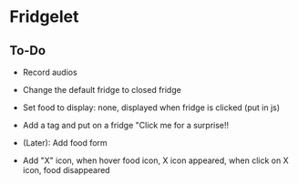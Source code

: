 # Fridgelet

## To-Do
- Record audios
- Change the default fridge to closed fridge
- Set food to display: none, displayed when fridge is clicked (put in js)
- Add a tag and put on a fridge "Click me for a surprise!!

- (Later): Add food form
- Add "X" icon, when hover food icon, X icon appeared, when click on X icon, food disappeared